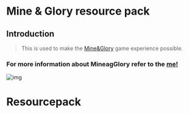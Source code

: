 # Mine & Glory resource pack

## Introduction

> This is used to make the [Mine&Glory](https://github.com/Fingarde/MineAndGlory/) game experience possible.


### For more information about MineagGlory refer to the [me!](https://github.com/Fingarde/MineAndGlory/blob/master/README.md)

![img](https://github.com/Fingarde/MineAndGlory-Resourcepack/blob/master/img/pack.png)
# Resourcepack
